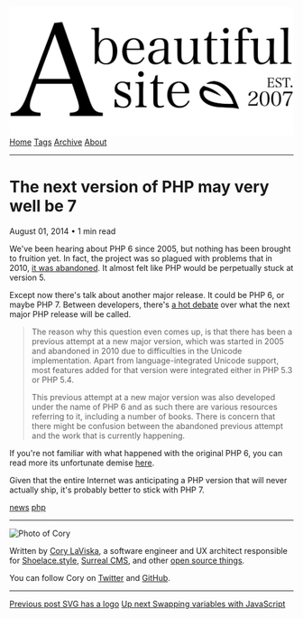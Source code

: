 <a href="../../index.html" class="header-link"><img src="../../images/logos/wordmark.svg" alt="A Beautiful Site" class="wordmark" /></a> <a href="../../index.html" class="nav-item">Home</a> <a href="../../tags/index.html" class="nav-item">Tags</a> <a href="../index.html" class="nav-item">Archive</a> <a href="../../about/index.html" class="nav-item">About</a>

---

# The next version of PHP may very well be 7

August 01, 2014 • 1 min read

We've been hearing about PHP 6 since 2005, but nothing has been brought to fruition yet. In fact, the project was so plagued with problems that in 2010, [it was abandoned](http://www.computerworld.com/s/article/9222419/PHP_5.4_emerges_with_best_of_abandoned_PHP_6.0). It almost felt like PHP would be perpetually stuck at version 5.

Except now there's talk about another major release. It could be PHP 6, or maybe PHP 7. Between developers, there's [a hot debate](https://wiki.php.net/rfc/php6) over what the next major PHP release will be called.

> The reason why this question even comes up, is that there has been a previous attempt at a new major version, which was started in 2005 and abandoned in 2010 due to difficulties in the Unicode implementation. Apart from language-integrated Unicode support, most features added for that version were integrated either in PHP 5.3 or PHP 5.4.
>
> This previous attempt at a new major version was also developed under the name of PHP 6 and as such there are various resources referring to it, including a number of books. There is concern that there might be confusion between the abandoned previous attempt and the work that is currently happening.

If you're not familiar with what happened with the original PHP 6, you can read more its unfortunate demise [here](http://en.wikipedia.org/wiki/PHP#PHP_6_and_Unicode).

Given that the entire Internet was anticipating a PHP version that will never actually ship, it's probably better to stick with PHP 7.

<a href="../../tags/news/index.html" class="post-tag">news</a> <a href="../../tags/php/index.html" class="post-tag">php</a>

---

<img src="http://0.gravatar.com/avatar/bf1b3b95fd5b096a3592247c29667b33?s=512" alt="Photo of Cory" class="avatar avatar-small" />

Written by [Cory LaViska](../../index-4.html), a software engineer and UX architect responsible for [Shoelace.style](https://shoelace.style/), [Surreal CMS](https://www.surrealcms.com/), and other [open source things](https://github.com/claviska).

You can follow Cory on [Twitter](https://twitter.com/bgooonz) and [GitHub](https://github.com/claviska).

---

<a href="../svg-has-a-logo/index.html" class="post-nav-previous"><span class="small">Previous post</span> SVG has a logo</a> <a href="../swapping-variables-with-javascript/index.html" class="post-nav-next"><span class="small">Up next</span> Swapping variables with JavaScript</a>
